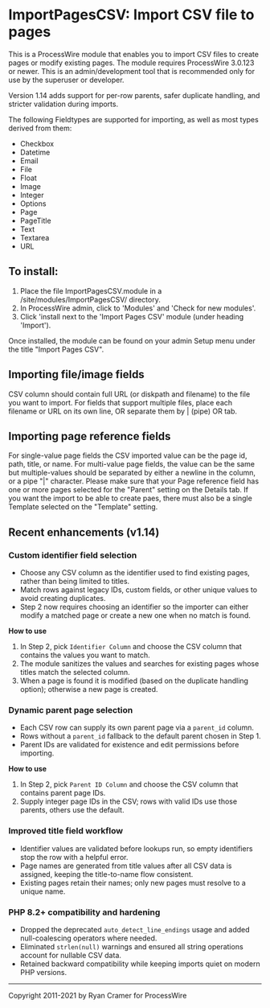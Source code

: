 # ImportPagesCSV: Import CSV file to pages

This is a ProcessWire module that enables you to import CSV files to create pages
or modify existing pages. The module requires ProcessWire 3.0.123 or newer. 
This is an admin/development tool that is recommended only for use by the 
superuser or developer. 

Version 1.14 adds support for per-row parents, safer duplicate handling, and stricter
validation during imports.

The following Fieldtypes are supported for importing, as well as most types 
derived from them: 

- Checkbox
- Datetime
- Email
- File
- Float
- Image
- Integer
- Options
- Page
- PageTitle
- Text
- Textarea
- URL

## To install:

1. Place the file ImportPagesCSV.module in a /site/modules/ImportPagesCSV/ directory. 
2. In ProcessWire admin, click to 'Modules' and 'Check for new modules'. 
3. Click 'install next to the 'Import Pages CSV' module (under heading 'Import'). 

Once installed, the module can be found on your admin Setup menu under the title "Import 
Pages CSV". 

## Importing file/image fields

CSV column should contain full URL (or diskpath and filename) to the file you want to import. 
For fields that support multiple files, place each filename or URL on its own line, OR separate 
them by | (pipe) OR tab.

## Importing page reference fields

For single-value page fields the CSV imported value can be the page id, path, title, or name.
For multi-value page fields, the value can be the same but multiple-values should be separated by 
either a newline in the column, or a pipe "|" character. Please make sure that your Page reference 
field has one or more pages selected for the "Parent" setting on the Details tab. If you want the 
import to be able to create paes, there must also be a single Template selected on the "Template" 
setting. 

## Recent enhancements (v1.14)

### Custom identifier field selection
- Choose any CSV column as the identifier used to find existing pages, rather than being limited to titles.
- Match rows against legacy IDs, custom fields, or other unique values to avoid creating duplicates.
- Step 2 now requires choosing an identifier so the importer can either modify a matched page or create a new one when no match is found.

**How to use**
1. In Step 2, pick `Identifier Column` and choose the CSV column that contains the values you want to match.
2. The module sanitizes the values and searches for existing pages whose titles match the selected column.
3. When a page is found it is modified (based on the duplicate handling option); otherwise a new page is created.

### Dynamic parent page selection
- Each CSV row can supply its own parent page via a `parent_id` column.
- Rows without a `parent_id` fallback to the default parent chosen in Step 1.
- Parent IDs are validated for existence and edit permissions before importing.

**How to use**
1. In Step 2, pick `Parent ID Column` and choose the CSV column that contains parent page IDs.
2. Supply integer page IDs in the CSV; rows with valid IDs use those parents, others use the default.

### Improved title field workflow
- Identifier values are validated before lookups run, so empty identifiers stop the row with a helpful error.
- Page names are generated from title values after all CSV data is assigned, keeping the title-to-name flow consistent.
- Existing pages retain their names; only new pages must resolve to a unique name.

### PHP 8.2+ compatibility and hardening
- Dropped the deprecated `auto_detect_line_endings` usage and added null-coalescing operators where needed.
- Eliminated `strlen(null)` warnings and ensured all string operations account for nullable CSV data.
- Retained backward compatibility while keeping imports quiet on modern PHP versions.


---
Copyright 2011-2021 by Ryan Cramer for ProcessWire
